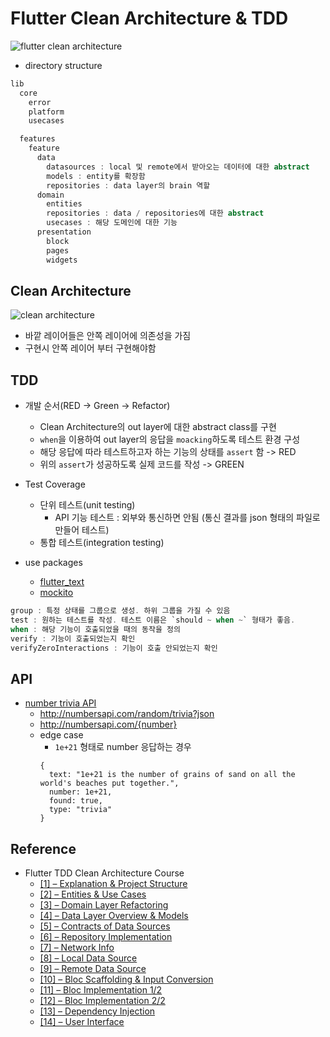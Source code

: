 # Flutter Clean Architecture & TDD
![flutter clean architecture](https://trello-attachments.s3.amazonaws.com/5fe87c8780781a6ad73871c5/530x646/b53cb45d90b5cb4546f9985363f469c2/%E1%84%89%E1%85%B3%E1%84%8F%E1%85%B3%E1%84%85%E1%85%B5%E1%86%AB%E1%84%89%E1%85%A3%E1%86%BA_2020-12-27_%E1%84%8B%E1%85%A9%E1%84%92%E1%85%AE_9.16.08.png)

- directory structure
```dart
lib
  core
    error
    platform
    usecases

  features
    feature
      data
        datasources : local 및 remote에서 받아오는 데이터에 대한 abstract
        models : entity를 확장함
        repositories : data layer의 brain 역할
      domain
        entities
        repositories : data / repositories에 대한 abstract
        usecases : 해당 도메인에 대한 기능
      presentation
        block
        pages
        widgets
```

## Clean Architecture
![clean architecture](https://trello-attachments.s3.amazonaws.com/5c47e778dc999b7f99c70736/5fe87c8780781a6ad73871c5/d1714a84d736d802c7f73ec655a84cde/%EC%8A%A4%ED%81%AC%EB%A6%B0%EC%83%B7_2020-12-27_%EC%98%A4%ED%9B%84_11.05.32.png)
- 바깥 레이어들은 안쪽 레이어에 의존성을 가짐
- 구현시 안쪽 레이어 부터 구현해야함

## TDD
- 개발 순서(RED -> Green -> Refactor)
  - Clean Architecture의 out layer에 대한 abstract class를 구현
  - `when`을 이용하여 out layer의 응답을 `moacking`하도록 테스트 환경 구성
  - 해당 응답에 따라 테스트하고자 하는 기능의 상태를 `assert` 함 -> RED
  - 위의 `assert`가 성공하도록 실제 코드를 작성 -> GREEN

- Test Coverage
  - 단위 테스트(unit testing)
    - API 기능 테스트 : 외부와 통신하면 안됨 (통신 결과를 json 형태의 파일로 만들어 테스트)
  - 통합 테스트(integration testing)

- use packages
  - [flutter_text](https://api.flutter.dev/flutter/flutter_test/flutter_test-library.html)
  - [mockito](https://pub.dev/packages/mockito)
```dart
group : 특정 상태를 그룹으로 생성. 하위 그룹을 가질 수 있음
test : 원하는 테스트를 작성. 테스트 이름은 `should ~ when ~` 형태가 좋음.
when : 해당 기능이 호출되었을 때의 동작을 정의
verify : 기능이 호출되었는지 확인
verifyZeroInteractions : 기능이 호출 안되었는지 확인
```

## API
- [number trivia API](http://numbersapi.com/)
  - http://numbersapi.com/random/trivia?json
  - http://numbersapi.com/{number}
  - edge case
    - `1e+21` 형태로 number 응답하는 경우
    ```
    {
      text: "1e+21 is the number of grains of sand on all the world's beaches put together.",
      number: 1e+21,
      found: true,
      type: "trivia"
    }
    ```

## Reference
- Flutter TDD Clean Architecture Course
  - [[1] – Explanation & Project Structure](https://www.youtube.com/watch?v=KjE2IDphA_U)
  - [[2] – Entities & Use Cases](https://www.youtube.com/watch?v=lPkWX8xFthE)
  - [[3] – Domain Layer Refactoring](https://www.youtube.com/watch?v=Mmq72a0h4jk)
  - [[4] – Data Layer Overview & Models](https://www.youtube.com/watch?v=keaTZ9M_U1A)
  - [[5] – Contracts of Data Sources](https://www.youtube.com/watch?v=m_lkZo6CYcs)
  - [[6] – Repository Implementation](https://www.youtube.com/watch?v=bfEKPKKy9dA)
  - [[7] – Network Info](https://www.youtube.com/watch?v=xWl7GzMDiwg)
  - [[8] – Local Data Source](https://www.youtube.com/watch?v=fCguzcvLka8)
  - [[9] – Remote Data Source](https://www.youtube.com/watch?v=msGsYPtZnhU)
  - [[10] – Bloc Scaffolding & Input Conversion](https://www.youtube.com/watch?v=Ulk9qUErIa4)
  - [[11] – Bloc Implementation 1/2](https://www.youtube.com/watch?v=a8f_qpVHa3w)
  - [[12] – Bloc Implementation 2/2](https://www.youtube.com/watch?v=YSNeS5S5Nqw)
  - [[13] – Dependency Injection](https://www.youtube.com/watch?v=gfLb4rqzio4)
  - [[14] – User Interface](https://www.youtube.com/watch?v=G-R-1rzR3zw)
